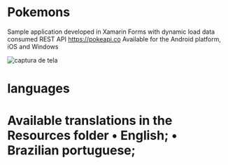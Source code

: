# Pokemons
Sample application developed in Xamarin Forms with dynamic load data consumed REST API https://pokeapi.co Available for the Android platform, iOS and Windows

![captura de tela](https://user-images.githubusercontent.com/68563526/124209555-1f61a100-dac0-11eb-90d3-86101acdc73c.png)

<h1>languages<h1>
Available translations in the Resources folder
•	English;
•	Brazilian portuguese;

